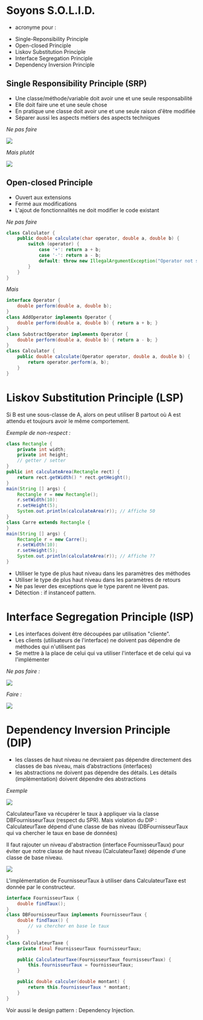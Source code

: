 # Soyons S.O.L.I.D.

* acronyme pour :
- Single-Reponsibility Principle
- Open-closed Principle
- Liskov Substitution Principle
- Interface Segregation Principle
- Dependency Inversion Principle 

## Single Responsibility Principle (SRP)

* Une classe/méthode/variable doit avoir une et une seule responsabilité
* Elle doit faire une et une seule chose
* En pratique une classe doit avoir une et une seule raison d'être modifiée
* Séparer aussi les aspects métiers des aspects techniques

*Ne pas faire*

![](http://www.plantuml.com/plantuml/svg/LOzB2a8n34NdNKM7YhY71tw63dG5fRsy5-Yd9Eb0nBrRuaGdRSu9bqiMqS0wIdOn1n5_qP4eLFKlvu-rbVbIbSZKbLeLamhxHm6tqqpZCVeKqdA2iVE7RuYnsqz8a3zUKS7WAyKDTyZ86bH-DsVgkHMOaa12V9kjXeou1Lx1rcIgXoTuJc-teAPvomS0)

*Mais plutôt*

![](http://www.plantuml.com/plantuml/svg/RPBFQiCm38VlUOeS4zRs0SOeXNKTWpB6SjdL95fhy9yWouCn-kwpWnsKEbTzFqbVv1mS2IIlLTKhuLpzGdwGmb3zLzLROtLrI-3Dk1xbIDAQn0W2vENjTZ_tbrqTu8_i8JO_oAcCqEJufZvPr2BcsaVU5S83k3dFI1lGjpG3AxbvNXXobewU6DmpMwQps-tvlkJz2Suh4iIbdP1EuhkbGkC21X3m9Fihv4xNj67X_PnuebAYYArBBUO7fTjQ_JMw2B8OdPEQ8FWudff5hkNqwzmjQNHV7pkvBL1XNoQIw56EocfWHvrlbz3yW560nVFOZE_P-btptcU119qVfsSqNWFQ-9vM3V4NpdJj_yrieOpGNmLU02VQvCn6MqDHFMP6yGjO8hQEVrQkLGSmWzVg7m00)

## Open-closed Principle

* Ouvert aux extensions
* Fermé aux modifications
* L'ajout de fonctionnalités ne doit modifier le code existant

*Ne pas faire*

```java
class Calculator {
    public double calculate(char operator, double a, double b) {
        switch (operator) {
            case '+': return a + b;
            case '-': return a - b;
            default: throw new IllegalArgumentException("Operator not suppported: " + operator);
        }
    }
}
```

*Mais*

```java
interface Operator {
    double perform(double a, double b);
}
class AddOperator implements Operator {
    double perform(double a, double b) { return a + b; }
}
class SubstractOperator implements Operator {
    double perform(double a, double b) { return a - b; }
}
class Calculator {
    public double calculate(Operator operator, double a, double b) {
        return operator.perform(a, b);
    }
}
```

# Liskov Substitution Principle (LSP)

Si B est une sous-classe de A, alors on peut utiliser B partout où A est attendu et toujours avoir le même comportement.

*Exemple de non-respect :*

```java
class Rectangle {
    private int width;
    private int height;
    // getter / setter
}
public int calculateArea(Rectangle rect) {
    return rect.getWidth() * rect.getHeight();
}
main(String [] args) {
    Rectangle r = new Rectangle();
    r.setWidth(10):
    r.setHeight(5);
    System.out.println(calculateArea(r)); // Affiche 50
}
class Carre extends Rectangle {
}
main(String [] args) {
    Rectangle r = new Carre();
    r.setWidth(10):
    r.setHeight(5);
    System.out.println(calculateArea(r)); // Affiche ??
}
```

* Utiliser le type de plus haut niveau dans les paramètres des méthodes
* Utiliser le type de plus haut niveau dans les paramètres de retours
* Ne pas lever des exceptions que le type parent ne lèvent pas.
* Détection : if instanceof pattern.

# Interface Segregation Principle (ISP)

* Les interfaces doivent être découpées par utilisation "cliente".
* Les clients (utilisateurs de l'interface) ne doivent pas dépendre de méthodes qui n'utilisent pas
* Se mettre à la place de celui qui va utiliser l'interface et de celui qui va l'implémenter

*Ne pas faire :*

![](hhttp://www.plantuml.com/plantuml/svg/DSn12W8n38NXVK-HfU8bPk7MGuJsZHQIE3I96_7kLegxxy7ZtpnuHAgKRe6nSmNTdWrAxq9qQPtbTFxfmNRFOzbXRMcWehymnwUKAknEL-oS4YlIzH0eBFnVdSSDrbBb2m00)

*Faire :*

![](http://www.plantuml.com/plantuml/svg/RSun3i8m38NXFQVm2893L8ALGrZfArYodIfnM53lJYa34h2zvVlrXXPSevicyK2TE8CkPOITYZjoI75w9AB3AAox_MlTsAzzNlVoQyowI-OFQ_3npIeov8xDfQpS6fqnSTVOB8dD2eD7-pvm_5zVqh36k-aJ)

# Dependency Inversion Principle (DIP)

* les classes de haut niveau ne devraient pas dépendre directement des classes de bas niveau, mais d’abstractions (interfaces)
* les abstractions ne doivent pas dépendre des détails. Les détails (implémentation) doivent dépendre des abstractions

*Exemple*

![](http://www.plantuml.com/plantuml/svg/SoWkIImgAStDuKhEIImkLd1Ep4akpKaiIIqj2aciI5Mevb9Gq4u62wOMQUJcvvKavfLOAQJaboRbf6h265orKEqkJcxvfKLvcSN5O0DAAo06f6NcfO1u6iWwqAtIrRN3rC_ba9gN0dGU0000)

CalculateurTaxe va récupérer le taux à appliquer via la classe DBFournisseurTaux (respect du SPR).
Mais violation du DIP : CalculateurTaxe dépend d'une classe de bas niveau (DBFournisseurTaux qui va chercher le taux en base de données)

Il faut rajouter un niveau d'abstraction (interface FournisseurTaux) pour éviter que notre classe de haut niveau (CalculateurTaxe) dépende d'une classe de base niveau.

![](http://www.plantuml.com/plantuml/svg/bOvD2i9038NtSueiMwGNS255nHDuWJXDSJ2JAJC9LCIxIwk2pCvTNdW_NryKirfaLsv19imOWOEGtYU2bFMQd6Si1Gx8tXYLB9zn9dWuW4trR4x9ieHILcrpktZywg7Sn2IAebiOabsOsk_XdYw8KXxH4rGDxvanoB2evZTJ0tNThawx3_jnNzU6E3554Yr_BFOaWqL-0G00)

L'implémentation de FournisseurTaux à utiliser dans CalculateurTaxe est donnée par le constructeur.

```java
interface FournisseurTaux {
    double findTaux();
}
class DBFournisseurTaux implements FournisseurTaux {
    double findTaux() {
        // va chercher en base le taux
    }
}
class CalculateurTaxe {
    private final FournisseurTaux fournisseurTaux;

    public CalculateurTaxe(FournisseurTaux fournisseurTaux) {
        this.fournisseurTaux = fournisseurTaux;
    }

    public double calculer(double montant) {
        return this.fournisseurTaux * montant;
    }
}
```

Voir aussi le design pattern : Dependency Injection.


